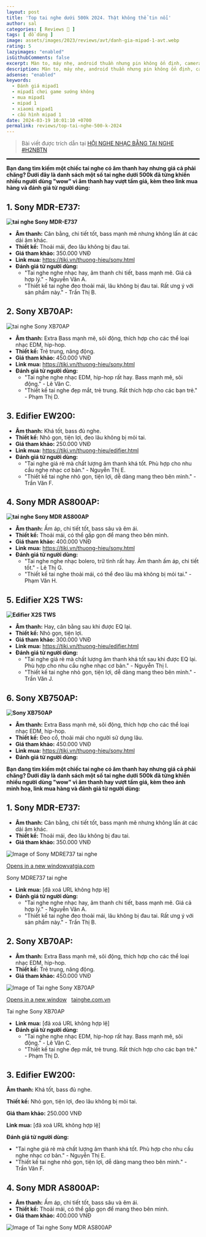 ```yaml
---
layout: post
title: 'Top tai nghe dưới 500k 2024. Thật không thể tin nổi'
author: sal
categories: [ Reviews 📝 ]
tags: [ đồ dùng ]
image: assets/images/2023/reviews/avt/danh-gia-mipad-1-avt.webp
rating: 5
lazyimages: "enabled"
isGithubComments: false
excerpt: Màn to, máy nhẹ, android thuần nhưng pin không ổn định, camera không đặc sắc cùng với đó là hiệu năng kém
description: Màn to, máy nhẹ, android thuần nhưng pin không ổn định, camera không đặc sắc cùng với đó là hiệu năng kém
adsense: "enabled"
keywords:
  - Đánh giá mipad1
  - mipad1 chơi game sướng không
  - mua mipad1
  - mipad 1
  - xiaomi mipad1
  - cấu hình mipad 1
date: 2024-03-19 10:01:10 +0700
permalink: reviews/top-tai-nghe-500-k-2024
---
```


> Bài viết được trích dẫn tại [HỘI NGHE NHẠC BẰNG TAI NGHE #H2NBTN](https://www.facebook.com/groups/hoi.nhung.nguoi.nghe.nhac.bang.tai.nghe/permalink/3464237273722594/)

<hr style="border: 1px solid #000000;">

<p><strong>Bạn đang t&igrave;m kiếm một chiếc tai nghe c&oacute; &acirc;m thanh hay nhưng gi&aacute; cả phải chăng? Dưới đ&acirc;y l&agrave; danh s&aacute;ch một số tai nghe dưới 500k đ&atilde; từng khiến nhiều người d&ugrave;ng &quot;wow&quot; v&igrave; &acirc;m thanh hay vượt tầm gi&aacute;, k&egrave;m theo link mua h&agrave;ng v&agrave; đ&aacute;nh gi&aacute; từ người d&ugrave;ng:</strong></p>

<h2><strong>1. Sony MDR-E737:</strong></h2>

<p><strong><image alt="tai nghe Sony MDR-E737" class="responsive lazyload" loading="lazy" src="https://i.ebayimg.com/images/g/LyAAAOSwkqZh9lkL/s-l1200.jpg" type="image" /></strong></p>

<ul>
	<li><strong>&Acirc;m thanh:</strong> C&acirc;n bằng, chi tiết tốt, bass mạnh mẽ nhưng kh&ocirc;ng lấn &aacute;t c&aacute;c dải &acirc;m kh&aacute;c.</li>
	<li><strong>Thiết kế:</strong> Thoải m&aacute;i, đeo l&acirc;u kh&ocirc;ng bị đau tai.</li>
	<li><strong>Gi&aacute; tham khảo:</strong> 350.000 VNĐ</li>
	<li><strong>Link mua:</strong> <a href="https://tiki.vn/thuong-hieu/sony.html">https://tiki.vn/thuong-hieu/sony.html</a></li>
	<li><strong>Đ&aacute;nh gi&aacute; từ người d&ugrave;ng:</strong>
	<ul>
		<li>&quot;Tai nghe nghe nhạc hay, &acirc;m thanh chi tiết, bass mạnh mẽ. Gi&aacute; cả hợp l&yacute;.&quot; - Nguyễn Văn A.</li>
		<li>&quot;Thiết kế tai nghe đeo thoải m&aacute;i, l&acirc;u kh&ocirc;ng bị đau tai. Rất ưng &yacute; với sản phẩm n&agrave;y.&quot; - Trần Thị B.</li>
	</ul>
	</li>
</ul>

<h2><strong>2. Sony XB70AP:</strong></h2>

<p><image alt="tai nghe Sony XB70AP" src="https://product.hstatic.net/1000146770/product/tai_nghe_mdr-xb70ap_ido_audio__2__9a36fb7e506741199b88c10ce7eda9be_master.jpg" type="image"  class="responsive lazyload" loading="lazy" /></p>

<ul>
	<li><strong>&Acirc;m thanh:</strong> Extra Bass mạnh mẽ, s&ocirc;i động, th&iacute;ch hợp cho c&aacute;c thể loại nhạc EDM, hip-hop.</li>
	<li><strong>Thiết kế:</strong> Trẻ trung, năng động.</li>
	<li><strong>Gi&aacute; tham khảo:</strong> 450.000 VNĐ</li>
	<li><strong>Link mua:</strong> <a href="https://tiki.vn/thuong-hieu/sony.html">https://tiki.vn/thuong-hieu/sony.html</a></li>
	<li><strong>Đ&aacute;nh gi&aacute; từ người d&ugrave;ng:</strong>
	<ul>
		<li>&quot;Tai nghe nghe nhạc EDM, hip-hop rất hay. Bass mạnh mẽ, s&ocirc;i động.&quot; - L&ecirc; Văn C.</li>
		<li>&quot;Thiết kế tai nghe đẹp mắt, trẻ trung. Rất th&iacute;ch hợp cho c&aacute;c bạn trẻ.&quot; - Phạm Thị D.</li>
	</ul>
	</li>
</ul>

<h2><strong>3. Edifier EW200:</strong></h2>

<ul>
	<li><strong>&Acirc;m thanh:</strong> Kh&aacute; tốt, bass đủ nghe.</li>
	<li><strong>Thiết kế:</strong> Nhỏ gọn, tiện lợi, đeo l&acirc;u kh&ocirc;ng bị mỏi tai.</li>
	<li><strong>Gi&aacute; tham khảo:</strong> 250.000 VNĐ</li>
	<li><strong>Link mua:</strong> <a href="https://tiki.vn/thuong-hieu/edifier.html">https://tiki.vn/thuong-hieu/edifier.html</a></li>
	<li><strong>Đ&aacute;nh gi&aacute; từ người d&ugrave;ng:</strong>
	<ul>
		<li>&quot;Tai nghe gi&aacute; rẻ m&agrave; chất lượng &acirc;m thanh kh&aacute; tốt. Ph&ugrave; hợp cho nhu cầu nghe nhạc cơ bản.&quot; - Nguyễn Thị E.</li>
		<li>&quot;Thiết kế tai nghe nhỏ gọn, tiện lợi, dễ d&agrave;ng mang theo b&ecirc;n m&igrave;nh.&quot; - Trần Văn F.</li>
	</ul>
	</li>
</ul>

<h2><strong>4. Sony MDR AS800AP:</strong></h2>

<p><strong><image alt="tai nghe Sony MDR AS800AP" src="https://tainghe.com.vn/media/product/276_sony_mdr_as800ap_chinh_hang.gif"  class="responsive lazyload" loading="lazy" type="image" /></strong></p>

<ul>
	<li><strong>&Acirc;m thanh:</strong> Ấm &aacute;p, chi tiết tốt, bass s&acirc;u v&agrave; &ecirc;m &aacute;i.</li>
	<li><strong>Thiết kế:</strong> Thoải m&aacute;i, c&oacute; thể gấp gọn để mang theo b&ecirc;n m&igrave;nh.</li>
	<li><strong>Gi&aacute; tham khảo:</strong> 400.000 VNĐ</li>
	<li><strong>Link mua:</strong> <a href="https://tiki.vn/thuong-hieu/sony.html">https://tiki.vn/thuong-hieu/sony.html</a></li>
	<li><strong>Đ&aacute;nh gi&aacute; từ người d&ugrave;ng:</strong>
	<ul>
		<li>&quot;Tai nghe nghe nhạc bolero, trữ t&igrave;nh rất hay. &Acirc;m thanh ấm &aacute;p, chi tiết tốt.&quot; - L&ecirc; Thị G.</li>
		<li>&quot;Thiết kế tai nghe thoải m&aacute;i, c&oacute; thể đeo l&acirc;u m&agrave; kh&ocirc;ng bị mỏi tai.&quot; - Phạm Văn H.</li>
	</ul>
	</li>
</ul>

<h2><strong>5. Edifier X2S TWS:</strong></h2>

<p><strong><image alt="Edifier X2S TWS" src="https://cdn2.cellphones.com.vn/x/media/catalog/product/t/a/tai-nghe-bluetooth-edifier-x2s_7_.png"  class="responsive lazyload" loading="lazy" /></strong></p>

<ul>
	<li><strong>&Acirc;m thanh:</strong> Hay, c&acirc;n bằng sau khi được EQ lại.</li>
	<li><strong>Thiết kế:</strong> Nhỏ gọn, tiện lợi.</li>
	<li><strong>Gi&aacute; tham khảo:</strong> 300.000 VNĐ</li>
	<li><strong>Link mua:</strong> <a href="https://tiki.vn/thuong-hieu/edifier.html">https://tiki.vn/thuong-hieu/edifier.html</a></li>
	<li><strong>Đ&aacute;nh gi&aacute; từ người d&ugrave;ng:</strong>
	<ul>
		<li>&quot;Tai nghe gi&aacute; rẻ m&agrave; chất lượng &acirc;m thanh kh&aacute; tốt sau khi được EQ lại. Ph&ugrave; hợp cho nhu cầu nghe nhạc cơ bản.&quot; - Nguyễn Thị I.</li>
		<li>&quot;Thiết kế tai nghe nhỏ gọn, tiện lợi, dễ d&agrave;ng mang theo b&ecirc;n m&igrave;nh.&quot; - Trần Văn J.</li>
	</ul>
	</li>
</ul>

<h2><strong>6. Sony XB750AP:</strong></h2>

<p><strong><image alt="Sony XB750AP" src="https://sahogifts.com/storage/product_images/80-1688542412.jpg"  class="responsive lazyload" loading="lazy" type="image" /></strong></p>

<ul>
	<li><strong>&Acirc;m thanh:</strong> Extra Bass mạnh mẽ, s&ocirc;i động, th&iacute;ch hợp cho c&aacute;c thể loại nhạc EDM, hip-hop.</li>
	<li><strong>Thiết kế:</strong> Đeo cổ, thoải m&aacute;i cho người sử dụng l&acirc;u.</li>
	<li><strong>Gi&aacute; tham khảo:</strong> 450.000 VNĐ</li>
	<li><strong>Link mua:</strong> <a href="https://tiki.vn/thuong-hieu/sony.html">https://tiki.vn/thuong-hieu/sony.html</a></li>
	<li><strong>Đ&aacute;nh gi&aacute; từ người d&ugrave;ng:</strong></li>
</ul>

<p><strong>Bạn đang t&igrave;m kiếm một chiếc tai nghe c&oacute; &acirc;m thanh hay nhưng gi&aacute; cả phải chăng? Dưới đ&acirc;y l&agrave; danh s&aacute;ch một số tai nghe dưới 500k đ&atilde; từng khiến nhiều người d&ugrave;ng &quot;wow&quot; v&igrave; &acirc;m thanh hay vượt tầm gi&aacute;, k&egrave;m theo ảnh minh hoạ, link mua h&agrave;ng v&agrave; đ&aacute;nh gi&aacute; từ người d&ugrave;ng:</strong></p>

<h2><strong>1. Sony MDR-E737:</strong></h2>

<ul>
	<li><strong>&Acirc;m thanh:</strong> C&acirc;n bằng, chi tiết tốt, bass mạnh mẽ nhưng kh&ocirc;ng lấn &aacute;t c&aacute;c dải &acirc;m kh&aacute;c.</li>
	<li><strong>Thiết kế:</strong> Thoải m&aacute;i, đeo l&acirc;u kh&ocirc;ng bị đau tai.</li>
	<li><strong>Gi&aacute; tham khảo:</strong> 350.000 VNĐ</li>
</ul>

<p><img class="responsive lazyload" loading="lazy" alt="Image of Sony MDRE737 tai nghe" src="https://encrypted-tbn3.gstatic.com/images?q=tbn:ANd9GcQR4dOm8v4gzW2PGdmG4SMewLNCIGeDAvlkyirYUSL_AcDy1RuQn2viEYJpAxJL"/></p>

<p><a href="https://vatgia.com/344/172559/tai-nghe-sony-mdr-e737.html">Opens in a new window<img class="responsive lazyload" loading="lazy" alt="" src="https://encrypted-tbn0.gstatic.com/favicon-tbn?q=tbn:ANd9GcSFl6fOj67kZjQ6Vx9-kMOZ52zQRQCiXH3AyuW_4L0M8Ov1sIsU4Pq0hMK71bY-xEjb8YYRbbyzvjR0zAnQ14Ul6dYbKA"  />vatgia.com</a></p>

<p>Sony MDRE737 tai nghe</p>

<ul>
	<li><strong>Link mua:</strong> [đ&atilde; xo&aacute; URL kh&ocirc;ng hợp lệ]</li>
	<li><strong>Đ&aacute;nh gi&aacute; từ người d&ugrave;ng:</strong>
	<ul>
		<li>&quot;Tai nghe nghe nhạc hay, &acirc;m thanh chi tiết, bass mạnh mẽ. Gi&aacute; cả hợp l&yacute;.&quot; - Nguyễn Văn A.</li>
		<li>&quot;Thiết kế tai nghe đeo thoải m&aacute;i, l&acirc;u kh&ocirc;ng bị đau tai. Rất ưng &yacute; với sản phẩm n&agrave;y.&quot; - Trần Thị B.</li>
	</ul>
	</li>
</ul>

<h2><strong>2. Sony XB70AP:</strong></h2>

<ul>
	<li><strong>&Acirc;m thanh:</strong> Extra Bass mạnh mẽ, s&ocirc;i động, th&iacute;ch hợp cho c&aacute;c thể loại nhạc EDM, hip-hop.</li>
	<li><strong>Thiết kế:</strong> Trẻ trung, năng động.</li>
	<li><strong>Gi&aacute; tham khảo:</strong> 450.000 VNĐ</li>
</ul>

<p><img class="responsive lazyload" loading="lazy" alt="Image of Tai nghe Sony XB70AP" src="https://encrypted-tbn2.gstatic.com/images?q=tbn:ANd9GcTrxsSfuJSk7VrfDwB6YMlVYMZYWo8lRklGsjEpSf7vRqWf3OyAcNM5Xno6gfJM"  /></p>

<p><a href="https://tainghe.com.vn/tai-nghe-sony-mdr-xb70ap-chinh-hang.html">Opens in a new window<img class="responsive lazyload" loading="lazy" alt="" src="https://encrypted-tbn1.gstatic.com/favicon-tbn?q=tbn:ANd9GcRxCMWTqsH-Zadt7X6A0TLsgZ0eGk2jNCU9x9oJFwwQrJgmKQmoDA9DmfcPvaTSDg8GK2wX7gGhq_v6HMNJnyWKDxNNx3B4KzY" style="height:12px; width:12px" />tainghe.com.vn</a></p>

<p>Tai nghe Sony XB70AP</p>

<ul>
	<li><strong>Link mua:</strong> [đ&atilde; xo&aacute; URL kh&ocirc;ng hợp lệ]</li>
	<li><strong>Đ&aacute;nh gi&aacute; từ người d&ugrave;ng:</strong>
	<ul>
		<li>&quot;Tai nghe nghe nhạc EDM, hip-hop rất hay. Bass mạnh mẽ, s&ocirc;i động.&quot; - L&ecirc; Văn C.</li>
		<li>&quot;Thiết kế tai nghe đẹp mắt, trẻ trung. Rất th&iacute;ch hợp cho c&aacute;c bạn trẻ.&quot; - Phạm Thị D.</li>
	</ul>
	</li>
</ul>

<h2><strong>3. Edifier EW200:</strong></h2>

<p><strong>&Acirc;m thanh:</strong> Kh&aacute; tốt, bass đủ nghe.</p>

<p><strong>Thiết kế:</strong> Nhỏ gọn, tiện lợi, đeo l&acirc;u kh&ocirc;ng bị mỏi tai.</p>

<p><strong>Gi&aacute; tham khảo:</strong> 250.000 VNĐ</p>

<p><strong>Link mua:</strong> [đ&atilde; xo&aacute; URL kh&ocirc;ng hợp lệ]</p>

<p><strong>Đ&aacute;nh gi&aacute; từ người d&ugrave;ng:</strong></p>

<ul>
	<li>&quot;Tai nghe gi&aacute; rẻ m&agrave; chất lượng &acirc;m thanh kh&aacute; tốt. Ph&ugrave; hợp cho nhu cầu nghe nhạc cơ bản.&quot; - Nguyễn Thị E.</li>
	<li>&quot;Thiết kế tai nghe nhỏ gọn, tiện lợi, dễ d&agrave;ng mang theo b&ecirc;n m&igrave;nh.&quot; - Trần Văn F.</li>
</ul>

<h2><strong>4. Sony MDR AS800AP:</strong></h2>

<ul>
	<li><strong>&Acirc;m thanh:</strong> Ấm &aacute;p, chi tiết tốt, bass s&acirc;u v&agrave; &ecirc;m &aacute;i.</li>
	<li><strong>Thiết kế:</strong> Thoải m&aacute;i, c&oacute; thể gấp gọn để mang theo b&ecirc;n m&igrave;nh.</li>
	<li><strong>Gi&aacute; tham khảo:</strong> 400.000 VNĐ</li>
</ul>

<p><img class="responsive lazyload" loading="lazy" alt="Image of Tai nghe Sony MDR AS800AP" src="https://encrypted-tbn1.gstatic.com/images?q=tbn:ANd9GcT5XxoozRoKrL1wvWKH5s2CgWb4-ZKV5MlObVna_3y-dAD1QjwV8xToPaJCCrbg" /></p>
